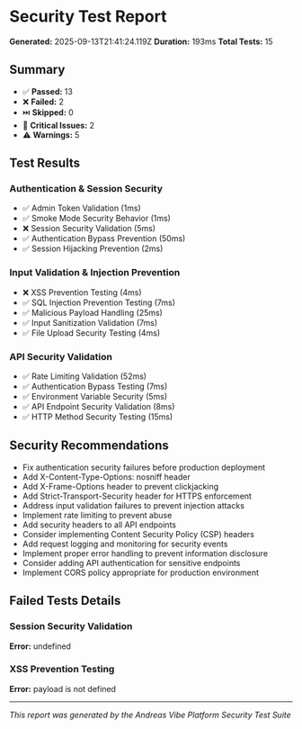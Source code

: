 # Security Test Report

**Generated:** 2025-09-13T21:41:24.119Z
**Duration:** 193ms
**Total Tests:** 15

## Summary

- ✅ **Passed:** 13
- ❌ **Failed:** 2
- ⏭️ **Skipped:** 0
- 🚨 **Critical Issues:** 2
- ⚠️ **Warnings:** 5

## Test Results

### Authentication & Session Security

- ✅ Admin Token Validation (1ms)
- ✅ Smoke Mode Security Behavior (1ms)
- ❌ Session Security Validation (5ms)
- ✅ Authentication Bypass Prevention (50ms)
- ✅ Session Hijacking Prevention (2ms)

### Input Validation & Injection Prevention

- ❌ XSS Prevention Testing (4ms)
- ✅ SQL Injection Prevention Testing (7ms)
- ✅ Malicious Payload Handling (25ms)
- ✅ Input Sanitization Validation (7ms)
- ✅ File Upload Security Testing (4ms)

### API Security Validation

- ✅ Rate Limiting Validation (52ms)
- ✅ Authentication Bypass Testing (7ms)
- ✅ Environment Variable Security (5ms)
- ✅ API Endpoint Security Validation (8ms)
- ✅ HTTP Method Security Testing (15ms)

## Security Recommendations

- Fix authentication security failures before production deployment
- Add X-Content-Type-Options: nosniff header
- Add X-Frame-Options header to prevent clickjacking
- Add Strict-Transport-Security header for HTTPS enforcement
- Address input validation failures to prevent injection attacks
- Implement rate limiting to prevent abuse
- Add security headers to all API endpoints
- Consider implementing Content Security Policy (CSP) headers
- Add request logging and monitoring for security events
- Implement proper error handling to prevent information disclosure
- Consider adding API authentication for sensitive endpoints
- Implement CORS policy appropriate for production environment

## Failed Tests Details

### Session Security Validation

**Error:** undefined

### XSS Prevention Testing

**Error:** payload is not defined

---

_This report was generated by the Andreas Vibe Platform Security Test Suite_
